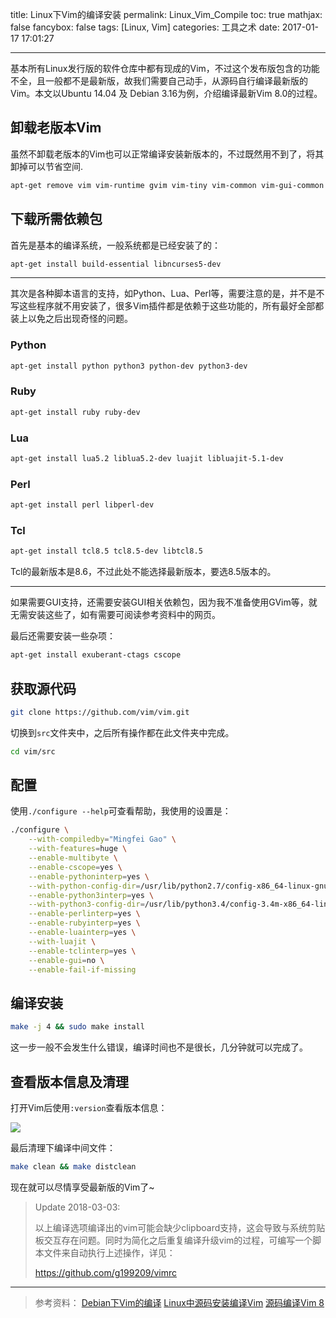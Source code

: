 title: Linux下Vim的编译安装
permalink: Linux_Vim_Compile
toc: true
mathjax: false
fancybox: false
tags: [Linux, Vim]
categories: 工具之术
date: 2017-01-17 17:01:27

---

基本所有Linux发行版的软件仓库中都有现成的Vim，不过这个发布版包含的功能不全，且一般都不是最新版，故我们需要自己动手，从源码自行编译最新版的Vim。本文以Ubuntu 14.04 及 Debian 3.16为例，介绍编译最新Vim 8.0的过程。

<!--more-->

## 卸载老版本Vim

虽然不卸载老版本的Vim也可以正常编译安装新版本的，不过既然用不到了，将其卸掉可以节省空间.

```bash
apt-get remove vim vim-runtime gvim vim-tiny vim-common vim-gui-common
```

## 下载所需依赖包

首先是基本的编译系统，一般系统都是已经安装了的：

```bash
apt-get install build-essential libncurses5-dev
```

----------

其次是各种脚本语言的支持，如Python、Lua、Perl等，需要注意的是，并不是不写这些程序就不用安装了，很多Vim插件都是依赖于这些功能的，所有最好全部都装上以免之后出现奇怪的问题。

### Python

```bash
apt-get install python python3 python-dev python3-dev
```

### Ruby

```bash
apt-get install ruby ruby-dev
```

### Lua

```bash
apt-get install lua5.2 liblua5.2-dev luajit libluajit-5.1-dev
```

### Perl

```bash
apt-get install perl libperl-dev
```

### Tcl

```bash
apt-get install tcl8.5 tcl8.5-dev libtcl8.5
```

Tcl的最新版本是8.6，不过此处不能选择最新版本，要选8.5版本的。

----------

如果需要GUI支持，还需要安装GUI相关依赖包，因为我不准备使用GVim等，就无需安装这些了，如有需要可阅读参考资料中的网页。

最后还需要安装一些杂项：

```bash
apt-get install exuberant-ctags cscope
```

## 获取源代码

```bash
git clone https://github.com/vim/vim.git
```

切换到`src`文件夹中，之后所有操作都在此文件夹中完成。

```bash
cd vim/src
```

## 配置

使用`./configure --help`可查看帮助，我使用的设置是：

```bash
./configure \
    --with-compiledby="Mingfei Gao" \
    --with-features=huge \
    --enable-multibyte \
    --enable-cscope=yes \
    --enable-pythoninterp=yes \
    --with-python-config-dir=/usr/lib/python2.7/config-x86_64-linux-gnu \
    --enable-python3interp=yes \
    --with-python3-config-dir=/usr/lib/python3.4/config-3.4m-x86_64-linux-gnu \
    --enable-perlinterp=yes \
    --enable-rubyinterp=yes \
    --enable-luainterp=yes \
    --with-luajit \
    --enable-tclinterp=yes \
    --enable-gui=no \
    --enable-fail-if-missing
```

## 编译安装

```bash
make -j 4 && sudo make install
```

这一步一般不会发生什么错误，编译时间也不是很长，几分钟就可以完成了。

## 查看版本信息及清理

打开Vim后使用`:version`查看版本信息：

![](https://gmf.shengnengjin.cn/20170117170247.png-height600)

最后清理下编译中间文件：

```bash
make clean && make distclean
```

现在就可以尽情享受最新版的Vim了~



> Update 2018-03-03:
>
> 以上编译选项编译出的vim可能会缺少clipboard支持，这会导致与系统剪贴板交互存在问题。同时为简化之后重复编译升级vim的过程，可编写一个脚本文件来自动执行上述操作，详见：
>
> https://github.com/g199209/vimrc



----------


> 参考资料：
> [Debian下Vim的编译](http://www.jianshu.com/p/3e0c242310d3)
> [Linux中源码安装编译Vim](http://www.cnblogs.com/zhongcq/p/3615980.html)
> [源码编译Vim 8](https://segmentfault.com/a/1190000007005137)